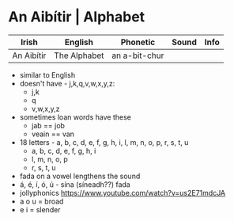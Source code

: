 # An Aibítir | Alphabet

| Irish      | English      | Phonetic      | Sound | Info |
| ---------- | ------------ | ------------- | ----- | ---- |
| An Aibítir | The Alphabet | an a-bit-chur |       |      |

* similar to English
* doesn't have - j,k,q,v,w,x,y,z:
  * j,k
  * q
  * v,w,x,y,z
* sometimes loan words have these
    * jab == job
    * veain == van
* 18 letters - a, b, c, d, e, f, g, h, i, l, m, n, o, p, r, s, t, u
  * a, b, c, d, e, f, g, h, i
  * l, m, n, o, p
  * r, s, t, u
* fada on a vowel lengthens the sound
* á, é, í, ó, ú - sína (síneadh??) fada
* jollyphonics https://www.youtube.com/watch?v=us2E71mdcJA
* a o u = broad
* e i = slender
